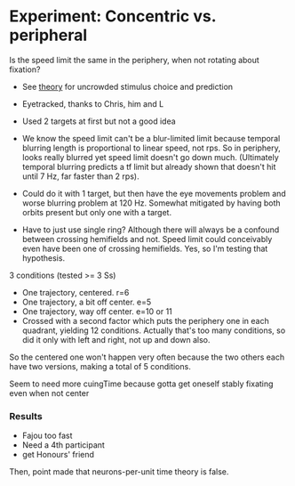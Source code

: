 Experiment: Concentric vs. peripheral
==============

Is the speed limit the same in the periphery, when not rotating about fixation?
- See [theory](theory.md) for uncrowded stimulus choice and prediction
- Eyetracked, thanks to Chris, him and L
- Used 2 targets at first but not a good idea

- We know the speed limit can't be a blur-limited limit because temporal blurring length is proportional to linear speed, not rps. So in periphery, looks really blurred yet speed limit doesn't go down much. (Ultimately temporal blurring predicts a tf limit but already shown that doesn't hit until 7 Hz, far faster than 2 rps).
- Could do it with 1 target, but then have the eye movements problem and worse blurring problem at 120 Hz. Somewhat mitigated by having both orbits present but only one with a target.
- Have to just use single ring? Although there will always be a confound between crossing hemifields and not. Speed limit could conceivably even have been one of crossing hemifields. Yes, so I'm testing that hypothesis.

3 conditions (tested >= 3 Ss)
- One trajectory, centered.  r=6
- One trajectory, a bit off center. e=5
- One trajectory, way off center. e=10 or 11
- Crossed with a second factor which puts the periphery one in each quadrant, yielding 12 conditions. Actually that's too many conditions, so did it only with left and right, not up and down also.

So the centered one won't happen very often because the two others each have two versions, making a total of 5 conditions.

Seem to need more cuingTime because gotta get oneself stably fixating even when not center

### Results
- Fajou too fast
- Need a 4th participant
- get Honours' friend

Then, point made that neurons-per-unit time theory is false.


